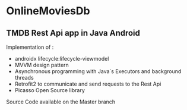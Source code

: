# OnlineMoviesDb
## TMDB Rest Api app in Java Android

Implementation of :
 * androidx lifecycle:lifecycle-viewmodel
 * MVVM design pattern
 * Asynchronous programming with Java`s Executors and background threads
 * Retrofit2 to communicate and send requests to the Rest Api
 * Picasso Open Source library

Source Code available on the Master branch
